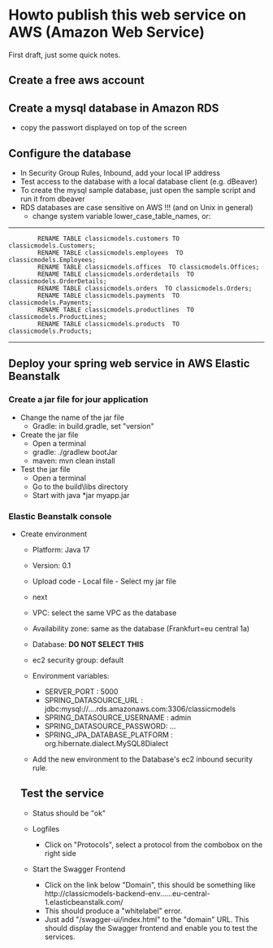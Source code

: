 # Howto publish this web service on AWS (Amazon Web Service)

First draft, just some quick notes.

## Create a free aws account

## Create a mysql database in Amazon RDS
* copy the passwort displayed on top of the screen

## Configure the database
* In Security Group Rules, Inbound, add your local IP address
* Test access to the database with a local database client (e.g. dBeaver)
* To create the mysql sample database, just open the sample script and run it from dbeaver
* RDS databases are case sensitive on AWS !!! (and on Unix in general)
    * change system variable lower_case_table_names, or: 

----
            RENAME TABLE classicmodels.customers TO classicmodels.Customers;
            RENAME TABLE classicmodels.employees  TO classicmodels.Employees;
            RENAME TABLE classicmodels.offices  TO classicmodels.Offices;
            RENAME TABLE classicmodels.orderdetails  TO classicmodels.OrderDetails;
            RENAME TABLE classicmodels.orders  TO classicmodels.Orders;
            RENAME TABLE classicmodels.payments  TO classicmodels.Payments;
            RENAME TABLE classicmodels.productlines  TO classicmodels.ProductLines;
            RENAME TABLE classicmodels.products  TO classicmodels.Products;
----

## Deploy your spring web service in AWS Elastic Beanstalk
### Create a jar file for jour application
* Change the name of the jar file
    * Gradle: in build.gradle, set "version"
* Create the jar file
    * Open a terminal
    * gradle:  ./gradlew bootJar
    * maven: mvn clean install
* Test the jar file
    * Open a terminal
    * Go to the build\libs directory
    * Start with java *jar myapp.jar

### Elastic Beanstalk console
* Create environment
    * Platform: Java 17
    * Version: 0.1
    * Upload code - Local file - Select my jar file		
    * next
	* VPC: select the same VPC as the database
	* Availability zone: same as the database (Frankfurt=eu central 1a)
	* Database: **DO NOT SELECT THIS**
	* ec2 security group: default
	* Environment variables:
	    * SERVER_PORT : 5000 
		* SPRING_DATASOURCE_URL : jdbc:mysql://....rds.amazonaws.com:3306/classicmodels
		* SPRING_DATASOURCE_USERNAME :  admin
		* SPRING_DATASOURCE_PASSWORD: ...
		* SPRING_JPA_DATABASE_PLATFORM : org.hibernate.dialect.MySQL8Dialect

    * Add the new environment to the Database's ec2 inbound security rule.

    ## Test the service
    * Status should be "ok"
    * Logfiles
        * Click on "Protocols", select a protocol from the combobox on the right side
    * Start the Swagger Frontend
    
        * Click on the link below "Domain", this should be something like http://classicmodels-backend-env......eu-central-1.elasticbeanstalk.com/
        * This should produce a "whitelabel" error.
        * Just add "/swagger-ui/index.html" to the "domain" URL. This should display the Swagger frontend and enable you to test the services.
